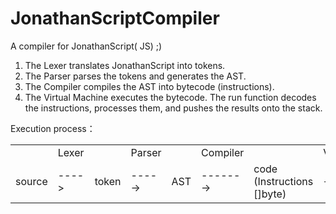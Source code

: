 # JonathanScriptCompiler
A compiler for JonathanScript( JS) ;)
1. The Lexer translates JonathanScript into tokens.
2. The Parser parses the tokens and generates the AST.
3. The Compiler compiles the AST into bytecode (instructions).
4. The Virtual Machine executes the bytecode. The run function decodes the instructions, processes them, and pushes the results onto the stack.

Execution process：
<table>
  <tr>
    <td></td>
    <td>Lexer</td>
    <td></td>
    <td>Parser</td>
    <td></td>
    <td>Compiler</td>
    <td></td>
    <td>VM</td>
    <td></td>
  </tr>
  <tr>
    <td>source</td>
    <td>----></td>
    <td>token</td>
    <td>-----></td>
    <td>AST</td>
    <td>-------></td>
    <td>code (Instructions []byte)</td>
    <td>--></td>
    <td>result</td>
  </tr>
</table>
